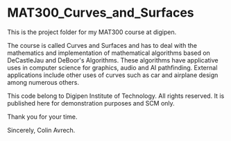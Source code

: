 MAT300_Curves_and_Surfaces
==========================
This is the project folder for my MAT300 course at digipen.

The course is called Curves and Surfaces and has to deal with the mathematics and implementation of mathematical algorithms 
based on DeCastleJau and DeBoor's Algorithms. These algorithms have applicative uses in computer science for graphics, audio and
AI pathfinding. External applications include other uses of curves such as car and airplane design among numerous others.

This code belong to Digipen Institute of Technology. All rights reserved. It is published here for demonstration purposes
and SCM only.

Thank you for your time.

Sincerely, Colin Avrech.

